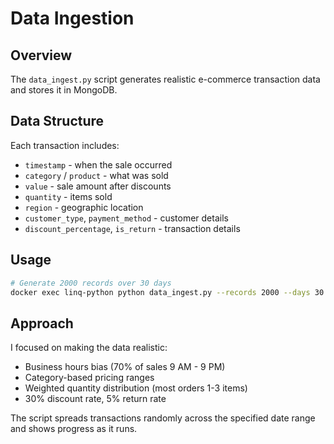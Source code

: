 # Data Ingestion

## Overview

The `data_ingest.py` script generates realistic e-commerce transaction data and stores it in MongoDB.

## Data Structure

Each transaction includes:
- `timestamp` - when the sale occurred
- `category` / `product` - what was sold
- `value` - sale amount after discounts
- `quantity` - items sold
- `region` - geographic location
- `customer_type`, `payment_method` - customer details
- `discount_percentage`, `is_return` - transaction details

## Usage

```bash
# Generate 2000 records over 30 days
docker exec linq-python python data_ingest.py --records 2000 --days 30
```

## Approach

I focused on making the data realistic:
- Business hours bias (70% of sales 9 AM - 9 PM)
- Category-based pricing ranges
- Weighted quantity distribution (most orders 1-3 items)
- 30% discount rate, 5% return rate

The script spreads transactions randomly across the specified date range and shows progress as it runs.
